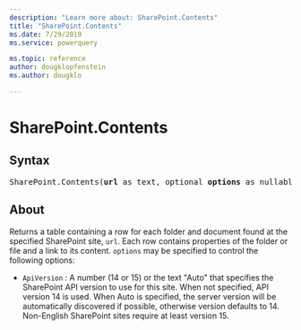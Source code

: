 ```yaml
---
description: "Learn more about: SharePoint.Contents"
title: "SharePoint.Contents"
ms.date: 7/29/2019
ms.service: powerquery

ms.topic: reference
author: dougklopfenstein
ms.author: dougklo

---
```

# SharePoint.Contents

## Syntax

<pre>
SharePoint.Contents(<b>url</b> as text, optional <b>options</b> as nullable record) as table
</pre>

## About

Returns a table containing a row for each folder and document found at the specified SharePoint site, `url`. Each row contains properties of the folder or file and a link to its content. `options` may be specified to control the following options: 

* `ApiVersion` : A number (14 or 15) or the text &quot;Auto&quot; that specifies the SharePoint API version to use for this site. When not specified, API version 14 is used. When Auto is specified, the server version will be automatically discovered if possible, otherwise version defaults to 14. Non-English SharePoint sites require at least version 15.
  
